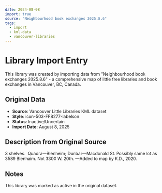 ```yaml
---
date: 2024-08-08
import: true
source: "Neighbourhood book exchanges 2025.8.6"
tags:
  - import
  - kml-data
  - vancouver-libraries
---
```


# Library Import Entry

This library was created by importing data from "Neighbourhood book exchanges 2025.8.6" - a comprehensive map of little free libraries and book exchanges in Vancouver, BC, Canada.

## Original Data

- **Source**: Vancouver Little Libraries KML dataset
- **Style**: icon-503-FF8277-labelson
- **Status**: Inactive/Uncertain
- **Import Date**: August 8, 2025

## Description from Original Source

3 shelves.  Quadra—Blenheim;
 Dunbar—Macdonald St.
Possibly same lot as 3589 Blenhaim.
Not 3300 W. 20th.
—Added to map by K.D., 2020.  



## Notes

This library was marked as active in the original dataset.
